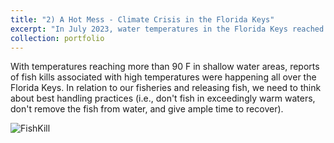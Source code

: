 ```yaml
---
title: "2) A Hot Mess - Climate Crisis in the Florida Keys"
excerpt: "In July 2023, water temperatures in the Florida Keys reached record highs (>90 F!) causing significant coral bleaching and fish kills.<br/><img src='/images/July2023Heatwave.png'>"
collection: portfolio
---
```


With temperatures reaching more than 90 F in shallow water areas, reports of fish kills associated with high temperatures were happening all over the Florida Keys. In relation to our fisheries and releasing fish, we need to think about best handling practices (i.e., don't fish in exceedingly warm waters, don't remove the fish from water, and give ample time to recover).

![FishKill](https://github.com/smlombardo/smlombardo.github.io/assets/163476157/57a0291e-0372-4966-8121-51164614ee44)
